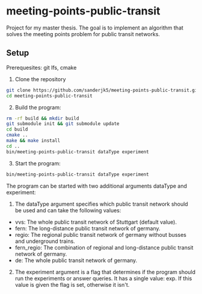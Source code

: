 # meeting-points-public-transit
Project for my master thesis. The goal is to implement an algorithm that solves the meeting points problem for public transit networks.

## Setup 
Prerequesites: git lfs, cmake

1. Clone the repository
```bash
git clone https://github.com/sanderjk5/meeting-points-public-transit.git
cd meeting-points-public-transit
```
2. Build the program:
```bash
rm -rf build && mkdir build
git submodule init && git submodule update
cd build
cmake ..
make && make install
cd ..
bin/meeting-points-public-transit dataType experiment
```
3. Start the program:
```bash
bin/meeting-points-public-transit dataType experiment
```
The program can be started with two additional arguments dataType and experiment:
1. The dataType argument specifies which public transit network should be used and can take the following values:

  * vvs: The whole public transit network of Stuttgart (default value).
  * fern: The long-distance public transit network of germany.
  * regio: The regional public transit network of germany without busses and underground trains.
  * fern_regio: The combination of regional and long-distance public transit network of germany.
  * de: The whole public transit network of germany.

2. The experiment argument is a flag that determines if the program should run the experiments or answer queries. It has a single value: exp. If this value is given the flag is set, otherwise it isn't.
